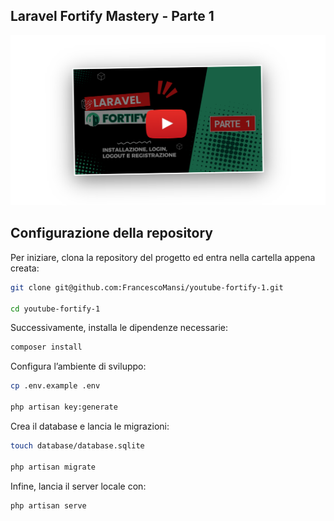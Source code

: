 ## Laravel Fortify Mastery - Parte 1

<p align="center">
    <a href="https://youtu.be/ek_ZjG4UKzY?si=XEO9p5ZiwVMC-cKl" target="_blank">
        <img src="public/cover1.png"  alt="Laravel Logo">
    </a>
</p>


## Configurazione della repository

Per iniziare, clona la repository del progetto ed entra nella cartella appena creata:

```bash
git clone git@github.com:FrancescoMansi/youtube-fortify-1.git

cd youtube-fortify-1
```

Successivamente, installa le dipendenze necessarie:

```bash
composer install
```

Configura l’ambiente di sviluppo:

```bash
cp .env.example .env

php artisan key:generate

```

Crea il database e lancia le migrazioni:

```bash
touch database/database.sqlite

php artisan migrate
```

Infine, lancia il server locale con:

```bash
php artisan serve
```
